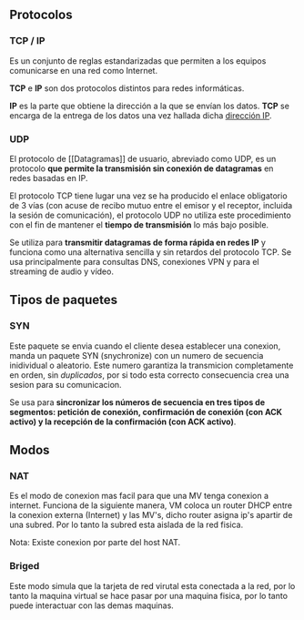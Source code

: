 
## Protocolos

### TCP / IP
Es un conjunto de reglas estandarizadas que permiten a los equipos comunicarse en una red como Internet.

**TCP** e **IP** son dos protocolos distintos para redes informáticas.

**IP** es la parte que obtiene la dirección a la que se envían los datos. **TCP** se encarga de la entrega de los datos una vez hallada dicha [dirección IP](https://www.avast.com/es-es/c-what-is-an-ip-address).


### UDP
El protocolo de [[Datagramas]] de usuario, abreviado como UDP, es un protocolo **que permite la transmisión sin conexión de datagramas** en redes basadas en IP. 

El protocolo TCP tiene lugar una vez se ha producido el enlace obligatorio de 3 vías (con acuse de recibo mutuo entre el emisor y el receptor, incluida la sesión de comunicación), el protocolo UDP no utiliza este procedimiento con el fin de mantener el **tiempo de transmisión** lo más bajo posible.

Se utiliza para **transmitir datagramas de forma rápida en redes IP** y funciona como una alternativa sencilla y sin retardos del protocolo TCP. Se usa principalmente para consultas DNS, conexiones VPN y para el streaming de audio y vídeo.


## Tipos de paquetes

### SYN
Este paquete se envia cuando el cliente desea establecer una conexion, manda un paquete SYN (snychronize) con un numero de secuencia inidividual o aleatorio. Este numero garantiza la transmicion completamente en orden, sin *duplicados*, por si todo esta correcto consecuencia crea una sesion para su comunicacion.

Se usa para **sincronizar los números de secuencia en tres tipos de segmentos: petición de conexión, confirmación de conexión (con ACK activo) y la recepción de la confirmación (con ACK activo)**.


## Modos

### NAT
Es el modo de conexion mas facil para que una MV tenga conexion a internet.
Funciona de la siguiente manera, VM coloca un router DHCP entre la conexion externa (Internet) y las MV's, dicho router asigna ip's apartir de una subred.
Por lo tanto la subred esta aislada de la red fisica.

Nota: Existe conexion por parte del host NAT.

### Briged
Este modo simula que la tarjeta de red virutal esta conectada a la red, por lo tanto la maquina virtual se hace pasar por una maquina fisica, por lo tanto puede interactuar con las demas maquinas.



